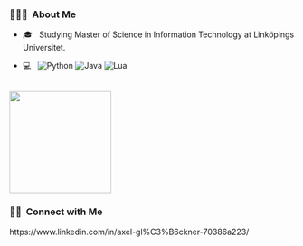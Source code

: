 <h3> 👨🏻‍💻 &nbsp;About Me </h3>

- 🎓 &nbsp; Studying Master of Science in Information Technology at Linköpings Universitet. 

- 💻 &nbsp;
  ![Python](https://img.shields.io/badge/-Python-333333?style=flat&logo=python)
  ![Java](https://img.shields.io/badge/-Java-333333?style=flat&logo=Java&logoColor=007396)
  ![Lua](https://img.shields.io/badge/lua-333333??style=flat&logo=lua&logoColor=white)

<br/>

<a href="https://github.com/Glockner00">
  <img height="180em" src="https://github-readme-stats.vercel.app/api/top-langs/?username=Glockner00&theme=dark&layout=compact" />
</a>

<br/>


<h3> 🤝🏻 &nbsp;Connect with Me </h3>
https://www.linkedin.com/in/axel-gl%C3%B6ckner-70386a223/

<p align="center">
</p>
